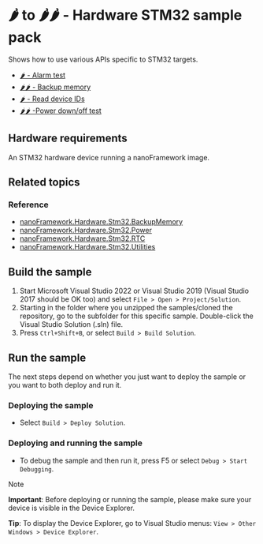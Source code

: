 # 🌶️ to 🌶️🌶️ - Hardware STM32 sample pack

Shows how to use various APIs specific to STM32 targets.

- [🌶️ - Alarm test](Stm32.TestAlarms/)
- [🌶️🌶️ - Backup memory](Stm32.BackupMemory/)
- [🌶️ - Read device IDs](Stm32.ReadDeviceIDs/)
- [🌶️🌶️ -Power down/off test](Stm32.PowerMode/)

## Hardware requirements

An STM32 hardware device running a nanoFramework image.

## Related topics

### Reference

- [nanoFramework.Hardware.Stm32.BackupMemory](http://docs.nanoframework.net/api/nanoFramework.Hardware.Stm32.BackupMemory.html)
- [nanoFramework.Hardware.Stm32.Power](http://docs.nanoframework.net/api/nanoFramework.Hardware.Stm32.Power.html)
- [nanoFramework.Hardware.Stm32.RTC](http://docs.nanoframework.net/api/nanoFramework.Hardware.Stm32.RTC.html)
- [nanoFramework.Hardware.Stm32.Utilities](http://docs.nanoframework.net/api/nanoFramework.Hardware.Stm32.Utilities.html)

## Build the sample

1. Start Microsoft Visual Studio 2022 or Visual Studio 2019 (Visual Studio 2017 should be OK too) and select `File > Open > Project/Solution`.
1. Starting in the folder where you unzipped the samples/cloned the repository, go to the subfolder for this specific sample. Double-click the Visual Studio Solution (.sln) file.
1. Press `Ctrl+Shift+B`, or select `Build > Build Solution`.

## Run the sample

The next steps depend on whether you just want to deploy the sample or you want to both deploy and run it.

### Deploying the sample

- Select `Build > Deploy Solution`.

### Deploying and running the sample

- To debug the sample and then run it, press F5 or select `Debug > Start Debugging`.

> [!NOTE]
>
> **Important**: Before deploying or running the sample, please make sure your device is visible in the Device Explorer.
>
> **Tip**: To display the Device Explorer, go to Visual Studio menus: `View > Other Windows > Device Explorer`.
